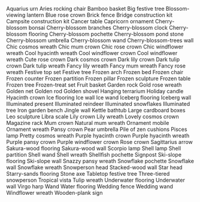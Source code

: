 Aquarius urn
Aries rocking chair
Bamboo basket
Big festive tree
Blossom-viewing lantern
Blue rose crown
Brick fence
Bridge construction kit
Campsite construction kit
Cancer table
Capricorn ornament
Cherry-blossom bonsai
Cherry-blossom branches
Cherry-blossom clock
Cherry-blossom flooring
Cherry-blossom pochette
Cherry-blossom pond stone
Cherry-blossom umbrella
Cherry-blossom wand
Cherry-blossom-trees wall
Chic cosmos wreath
Chic mum crown
Chic rose crown
Chic windflower wreath
Cool hyacinth wreath
Cool windflower crown
Cool windflower wreath
Cute rose crown
Dark cosmos crown
Dark lily crown
Dark tulip crown
Dark tulip wreath
Fancy lily wreath
Fancy mum wreath
Fancy rose wreath
Festive top set
Festive tree
Frozen arch
Frozen bed
Frozen chair
Frozen counter
Frozen partition
Frozen pillar
Frozen sculpture
Frozen table
Frozen tree
Frozen-treat set
Fruit basket
Garden rock
Gold rose wreath
Golden net
Golden rod
Golden shovel
Hanging terrarium
Holiday candle
Hyacinth crown
Ice flooring
Ice wall
Ice wand
Iceberg flooring
Iceberg wall
Illuminated present
Illuminated reindeer
Illuminated snowflakes
Illuminated tree
Iron garden bench
Jingle wall
Kettle bathtub
Large cardboard boxes
Leo sculpture
Libra scale
Lily crown
Lily wreath
Lovely cosmos crown
Magazine rack
Mum crown
Natural mum wreath
Ornament mobile
Ornament wreath
Pansy crown
Pear umbrella
Pile of zen cushions
Pisces lamp
Pretty cosmos wreath
Purple hyacinth crown
Purple hyacinth wreath
Purple pansy crown
Purple windflower crown
Rose crown
Sagittarius arrow
Sakura-wood flooring
Sakura-wood wall
Scorpio lamp
Shell lamp
Shell partition
Shell wand
Shell wreath
Shellfish pochette
Signpost
Ski-slope flooring
Ski-slope wall
Snazzy pansy wreath
Snowflake pochette
Snowflake wall
Snowflake wreath
Snowperson head
Stacked-wood wall
Star head
Starry-sands flooring
Stone axe
Tabletop festive tree
Three-tiered snowperson
Tropical vista
Tulip wreath
Underwater flooring
Underwater wall
Virgo harp
Wand
Water flooring
Wedding fence
Wedding wand
Windflower wreath
Wooden-plank sign
